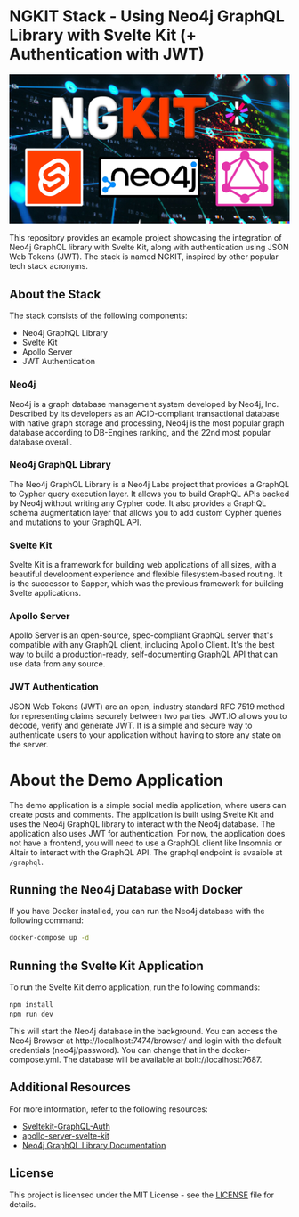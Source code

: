 # NGKIT Stack - Using Neo4j GraphQL Library with Svelte Kit (+ Authentication with JWT)

<!-- ngkit.jpg -->
![NGKIT Stack](ngkit.jpg)

This repository provides an example project showcasing the integration of Neo4j GraphQL library with Svelte Kit, along with authentication using JSON Web Tokens (JWT). The stack is named NGKIT, inspired by other popular tech stack acronyms.

## About the Stack

The stack consists of the following components:

- Neo4j GraphQL Library
- Svelte Kit
- Apollo Server
- JWT Authentication

### Neo4j

Neo4j is a graph database management system developed by Neo4j, Inc. Described by its developers as an ACID-compliant transactional database with native graph storage and processing, Neo4j is the most popular graph database according to DB-Engines ranking, and the 22nd most popular database overall.

### Neo4j GraphQL Library

The Neo4j GraphQL Library is a Neo4j Labs project that provides a GraphQL to Cypher query execution layer. It allows you to build GraphQL APIs backed by Neo4j without writing any Cypher code. It also provides a GraphQL schema augmentation layer that allows you to add custom Cypher queries and mutations to your GraphQL API.

### Svelte Kit

Svelte Kit is a framework for building web applications of all sizes, with a beautiful development experience and flexible filesystem-based routing. It is the successor to Sapper, which was the previous framework for building Svelte applications.

### Apollo Server

Apollo Server is an open-source, spec-compliant GraphQL server that's compatible with any GraphQL client, including Apollo Client. It's the best way to build a production-ready, self-documenting GraphQL API that can use data from any source.

### JWT Authentication

JSON Web Tokens (JWT) are an open, industry standard RFC 7519 method for representing claims securely between two parties. JWT.IO allows you to decode, verify and generate JWT. It is a simple and secure way to authenticate users to your application without having to store any state on the server.


# About the Demo Application

The demo application is a simple social media application, where users can create posts and comments. The application is built using Svelte Kit and uses the Neo4j GraphQL library to interact with the Neo4j database. The application also uses JWT for authentication. For now, the application does not have a frontend, you will need to use a GraphQL client like Insomnia or Altair to interact with the GraphQL API. The graphql endpoint is avaaible at `/graphql`.
<br />

## Running the Neo4j Database with Docker

If you have Docker installed, you can run the Neo4j database with the following command:

```bash
docker-compose up -d
```

## Running the Svelte Kit Application

To run the Svelte Kit demo application, run the following commands:

```bash
npm install
npm run dev
```

This will start the Neo4j database in the background. You can access the Neo4j Browser at http://localhost:7474/browser/ and login with the default credentials (neo4j/password). You can change that in the docker-compose.yml. The database will be available at bolt://localhost:7687.

## Additional Resources

For more information, refer to the following resources:

- [Sveltekit-GraphQL-Auth](https://github.com/CleanGlyph/Sveltekit-GraphQL-Auth)
- [apollo-server-svelte-kit](https://github.com/alexanderschau/apollo-server-svelte-kit)
- [Neo4j GraphQL Library Documentation](https://neo4j.com/docs/graphql-manual/current/)

## License

This project is licensed under the MIT License - see the [LICENSE](LICENSE) file for details.
